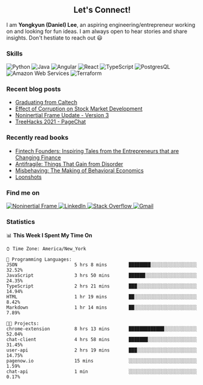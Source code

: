 <h2 align="center">Let's Connect!</h2>

I am **Yongkyun (Daniel) Lee**, an aspiring engineering/entrepreneur working on and looking for fun ideas. I am always open to hear stories and share insights. Don't hestiate to reach out 😃

<!-- ### Experiences

<p>
    <a href="https://pagenow.io" target="_blank">
        <img alt="Pagenow" src="./assets/PageNow.png" width="15" />
    </a>
    <a href="https://pagenow.io" target="_blank">PageNow</a>, 
    <i>Founder/Head Engineer</i> (Jul, 2021 - Present)
</p>

<p>
    <a href="https://www.goldmansachs.com" target="_blank">
        <img alt="Goldman Sachs" src="./assets/GoldmanSachs.png" width="15"/>
    </a>
    <a href="https://www.goldmansachs.com" target="_blank">Goldman Sachs</a>, <i>Analyst</i> (Jul, 2021 - Present)
</p>

<p>
    <a href="https://lablup.com/" target="_blank">
        <img alt="Lablup" src="./assets/Lablup.png" width="15" />
    </a>
    <a href="https://lablup.com/" target="_blank">Lablup Inc.</a>, <i>Software Engineer Intern</i> (Aug, 2020 - Sep, 2020)
</p>

<p>
    <a href="https://onclusive.com" target="_blank">
        <img alt="Onclusive" src="./assets/Onclusive.png" width="15"/>
    </a>
    <a href="https://onclusive.com" target="_blank">Onclusive</a>, <i>Software Engineer Intern</i> (Jun, 2019 - Sep, 2019)
</p>

<p>
    <a href="https://www.navercorp.com/" target="_blank">
        <img alt="Naver" src="./assets/Naver.png" width="15"/>
    </a>
    <a href="https://www.navercorp.com/" target="_blank">Naver</a>, <i>AI Research Intern Intern</i> (Jun, 2018 - Sep, 2018)
</p> -->

### Skills

<p>
<img alt="Python" src="https://img.shields.io/badge/-Python-2b6ea3?style=flat-square&logo=Python&logoColor=white" />
<img alt="Java" src="https://img.shields.io/badge/Java-ED8B00?style=flat-square&logo=java&logoColor=white" />
<img alt="Angular" src="https://img.shields.io/badge/Angular-A6120D?style=flat-square&logo=angular&logoColor=white" />
<img alt="React" src="https://img.shields.io/badge/React-20232A?style=flat-square&logo=react&logoColor=61DAFB" />
<img alt="TypeScript" src="https://img.shields.io/badge/-TypeScript-007ACC?style=flat-square&logo=typescript&logoColor=white" />
<img alt="PostgresQL" src="https://img.shields.io/badge/PostgreSQL-316192?style=flat-square&logo=postgresql&logoColor=white" />
<img alt="Amazon Web Services" src="https://img.shields.io/badge/-AWS-232F3E?style=flat-square&logo=amazon-aws&logoColor=white" />
<img alt="Terraform" src="https://img.shields.io/badge/terraform-%235835CC.svg?style=flat-square&logo=terraform&logoColor=white" />
</p>
    
### Recent blog posts

* [Graduating from Caltech](https://noninertialframe.com/blog/Graduating%20from%20Caltech)
* [Effect of Corruption on Stock Market Development](https://noninertialframe.com/blog/Effect%20of%20Corruption%20on%20Stock%20Market%20Development)
* [Noninertial Frame Update - Version 3](https://noninertialframe.com/blog/Noninertial%20Frame%20Update%20-%20Version%203)
* [TreeHacks 2021 - PageChat](https://noninertialframe.com/blog/TreeHacks%202021%20-%20PageChat)

### Recently read books

* [Fintech Founders: Inspiring Tales from the Entrepreneurs that are Changing Finance](https://www.goodreads.com/book/show/49505988-fintech-founders)
* [Antifragile: Things That Gain from Disorder](https://www.goodreads.com/book/show/13530973-antifragile)
* [Misbehaving: The Making of Behavioral Economics](https://www.goodreads.com/book/show/26530355-misbehaving)
* [Loonshots](https://www.goodreads.com/book/show/39863447-loonshots)

### Find me on

<a href="https://wwww.noninertialframe.com" target="_blank">
    <img alt="Noninertial Frame" src="https://img.shields.io/badge/-Noninertial Frame-65737e?style=flat-square&logoColor=">
</a>
<a href="https://www.linkedin.com/in/yongkyunlee/" target="_blank">
    <img alt="LinkedIn" src="https://img.shields.io/badge/LinkedIn-0077B5?style=flat-square&logo=linkedin&logoColor=white" />
</a>
<a href="https://stackoverflow.com/users/14090412/noninertialframe" target="_blank">
    <img alt="Stack Overflow" src="https://img.shields.io/badge/Stack_Overflow-FE7A16?style=flat-square&logo=stack-overflow&logoColor=white" />
</a>
<a href="mailto:yonkyun.daniel.lee@gmail.com">
    <img alt="Gmail" src="https://img.shields.io/badge/Gmail-D14836?style=flat-square&logo=gmail&logoColor=white" />
</a>

### Statistics

<!--START_SECTION:waka-->
📊 **This Week I Spent My Time On** 

```text
⌚︎ Time Zone: America/New_York

💬 Programming Languages: 
JSON                     5 hrs 8 mins        ████████░░░░░░░░░░░░░░░░░   32.52% 
JavaScript               3 hrs 50 mins       ██████░░░░░░░░░░░░░░░░░░░   24.35% 
TypeScript               2 hrs 21 mins       ███░░░░░░░░░░░░░░░░░░░░░░   14.94% 
HTML                     1 hr 19 mins        ██░░░░░░░░░░░░░░░░░░░░░░░   8.42% 
Markdown                 1 hr 14 mins        ██░░░░░░░░░░░░░░░░░░░░░░░   7.89%

🐱‍💻 Projects: 
chrome-extension         8 hrs 13 mins       █████████████░░░░░░░░░░░░   52.04% 
chat-client              4 hrs 58 mins       ███████░░░░░░░░░░░░░░░░░░   31.45% 
user-api                 2 hrs 19 mins       ███░░░░░░░░░░░░░░░░░░░░░░   14.75% 
pagenow.io               15 mins             ░░░░░░░░░░░░░░░░░░░░░░░░░   1.59% 
chat-api                 1 min               ░░░░░░░░░░░░░░░░░░░░░░░░░   0.17%

```


<!--END_SECTION:waka-->

